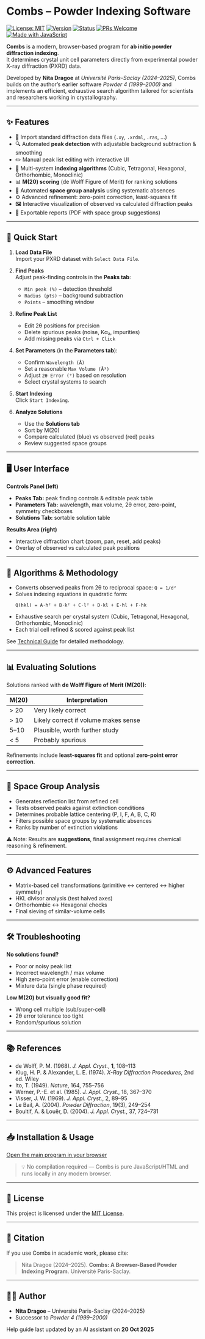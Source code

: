 # Combs – Powder Indexing Software

[![License: MIT](https://img.shields.io/badge/License-MIT-green.svg)](LICENSE)
[![Version](https://img.shields.io/badge/version-1.0.0-blue.svg)]()
[![Status](https://img.shields.io/badge/status-active-success.svg)]()
[![PRs Welcome](https://img.shields.io/badge/PRs-welcome-brightgreen.svg)](CONTRIBUTING.md)
[![Made with JavaScript](https://img.shields.io/badge/Made%20with-JavaScript-yellow.svg)]()

**Combs** is a modern, browser-based program for **ab initio powder diffraction indexing**.  
It determines crystal unit cell parameters directly from experimental powder X-ray diffraction (PXRD) data.  

Developed by **Nita Dragoe** at *Université Paris-Saclay (2024–2025)*, Combs builds on the author’s earlier software *Powder 4 (1999–2000)* and implements an efficient, exhaustive search algorithm tailored for scientists and researchers working in crystallography.

---

## ✨ Features
- 📂 Import standard diffraction data files (`.xy`, `.xrdml`, `.ras`, …)
- 🔍 Automated **peak detection** with adjustable background subtraction & smoothing
- ✏️ Manual peak list editing with interactive UI
- 📐 Multi-system **indexing algorithms** (Cubic, Tetragonal, Hexagonal, Orthorhombic, Monoclinic)
- 📊 **M(20) scoring** (de Wolff Figure of Merit) for ranking solutions
- 🧭 Automated **space group analysis** using systematic absences
- ⚙️ Advanced refinement: zero-point correction, least-squares fit
- 🖼️ Interactive visualization of observed vs calculated diffraction peaks
- 📝 Exportable reports (PDF with space group suggestions)

---

## 🚀 Quick Start

1. **Load Data File**  
   Import your PXRD dataset with `Select Data File`.

2. **Find Peaks**  
   Adjust peak-finding controls in the **Peaks tab**:
   - `Min peak (%)` – detection threshold  
   - `Radius (pts)` – background subtraction  
   - `Points` – smoothing window  

3. **Refine Peak List**  
   - Edit 2θ positions for precision  
   - Delete spurious peaks (noise, Kα₂, impurities)  
   - Add missing peaks via `Ctrl + Click`  

4. **Set Parameters** (in the **Parameters tab**):  
   - Confirm `Wavelength (Å)`  
   - Set a reasonable `Max Volume (Å³)`  
   - Adjust `2θ Error (°)` based on resolution  
   - Select crystal systems to search  

5. **Start Indexing**  
   Click `Start Indexing`.

6. **Analyze Solutions**  
   - Use the **Solutions tab**  
   - Sort by M(20)  
   - Compare calculated (blue) vs observed (red) peaks  
   - Review suggested space groups  

---

## 🖥️ User Interface

**Controls Panel (left)**  
- **Peaks Tab:** peak finding controls & editable peak table  
- **Parameters Tab:** wavelength, max volume, 2θ error, zero-point, symmetry checkboxes  
- **Solutions Tab:** sortable solution table  

**Results Area (right)**  
- Interactive diffraction chart (zoom, pan, reset, add peaks)  
- Overlay of observed vs calculated peak positions  

---

## 🔬 Algorithms & Methodology

- Converts observed peaks from 2θ to reciprocal space: `Q = 1/d²`  
- Solves indexing equations in quadratic form:  
  ```
  Q(hkl) = A·h² + B·k² + C·l² + D·kl + E·hl + F·hk
  ```
- Exhaustive search per crystal system (Cubic, Tetragonal, Hexagonal, Orthorhombic, Monoclinic)  
- Each trial cell refined & scored against peak list  

See [Technical Guide](https://nitad54448.github.io/combs/combs_help.html) for detailed methodology.

---

## 📊 Evaluating Solutions

Solutions ranked with **de Wolff Figure of Merit (M(20))**:

| M(20) | Interpretation |
|-------|----------------|
| > 20  | Very likely correct |
| > 10  | Likely correct if volume makes sense |
| 5–10  | Plausible, worth further study |
| < 5   | Probably spurious |

Refinements include **least-squares fit** and optional **zero-point error correction**.

---

## 🧭 Space Group Analysis

- Generates reflection list from refined cell  
- Tests observed peaks against extinction conditions  
- Determines probable lattice centering (P, I, F, A, B, C, R)  
- Filters possible space groups by systematic absences  
- Ranks by number of extinction violations  

⚠️ Note: Results are **suggestions**, final assignment requires chemical reasoning & refinement.

---

## ⚙️ Advanced Features
- Matrix-based cell transformations (primitive ↔ centered ↔ higher symmetry)  
- HKL divisor analysis (test halved axes)  
- Orthorhombic ↔ Hexagonal checks  
- Final sieving of similar-volume cells  

---

## 🛠️ Troubleshooting

**No solutions found?**
- Poor or noisy peak list  
- Incorrect wavelength / max volume  
- High zero-point error (enable correction)  
- Mixture data (single phase required)  

**Low M(20) but visually good fit?**
- Wrong cell multiple (sub/super-cell)  
- 2θ error tolerance too tight  
- Random/spurious solution  

---

## 📚 References

- de Wolff, P. M. (1968). *J. Appl. Cryst.*, **1**, 108–113  
- Klug, H. P. & Alexander, L. E. (1974). *X-Ray Diffraction Procedures*, 2nd ed. Wiley  
- Ito, T. (1949). *Nature*, 164, 755–756  
- Werner, P.-E. et al. (1985). *J. Appl. Cryst.*, 18, 367–370  
- Visser, J. W. (1969). *J. Appl. Cryst.*, 2, 89–95  
- Le Bail, A. (2004). *Powder Diffraction*, 19(3), 249–254  
- Boultif, A. & Louër, D. (2004). *J. Appl. Cryst.*, 37, 724–731  

---

## 📥 Installation & Usage

<a href="https://nitad54448.github.io/combs/combs.html" target="_blank">Open the main program in your browser</a>

> 💡 No compilation required — Combs is pure JavaScript/HTML and runs locally in any modern browser.

---

## 📜 License

This project is licensed under the [MIT License](LICENSE).

---

## 🧾 Citation

If you use Combs in academic work, please cite:

> Nita Dragoe (2024–2025). **Combs: A Browser-Based Powder Indexing Program**. Université Paris-Saclay.  

---

## 🧑‍💻 Author

- **Nita Dragoe** – Université Paris-Saclay (2024–2025)  
- Successor to *Powder 4 (1999–2000)*  

Help guide last updated by an AI assistant on **20 Oct 2025**
